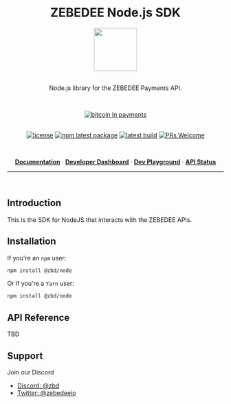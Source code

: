 <h1 align="center">ZEBEDEE Node.js SDK</h1>

<div align="center">
<img width="100" src="https://zbd-node-docs.dev.zebedee.cloud/zbd-node-logo.png" />
</div>
<br />

<div align="center">

Node.js library for the ZEBEDEE Payments API.

<br />

[![bitcoin ln payments](https://img.shields.io/badge/Bitcoin%20Lightning-Payments-orange?style=for-the-badge&logo=bitcoin)](https://www.npmjs.com/package/@zbd/node)
<br/><br/>

[![license](https://img.shields.io/badge/license-MIT-blue.svg)](https://github.com/zebedeeio/zbd-node/blob/HEAD/LICENSE.md) [![npm latest package](https://img.shields.io/npm/v/@zbd/node/latest.svg)](https://www.npmjs.com/package/@zbd/node) [![latest build](https://img.shields.io/badge/build-passing-blueviolet)](https://www.npmjs.com/package/@zbd/node) [![PRs Welcome](https://img.shields.io/badge/PRs-welcome-brightgreen.svg)](https://github.com/zebedeeio/zbd-node/blob/HEAD/CONTRIBUTING.md#pull-requests)

<br />


<p align="center">
  <a href="https://zbd-node-docs.dev.zebedee.cloud"><strong>Documentation</strong></a> ·
  <a href="https://dashboard.zebedee.io"><strong>Developer Dashboard</strong></a> ·
  <a href="https://playground.dev.zebedee.cloud"><strong>Dev Playground</strong></a> ·
  <a href="https://status.zebedee.io"><strong>API Status</strong></a>
</p>

</div>

<!-- <p align="center"> -->

<!-- <img src="https://user-images.githubusercontent.com/9343811/179986155-128a37aa-047f-4f0f-89df-700b1b920ff5.gif" width="750" /> -->

<!-- </p> -->

---

<div align="left">
<br />

## Introduction

This is the SDK for NodeJS that interacts with the ZEBEDEE APIs.

## Installation

If you're an `npm` user:

```bash
npm install @zbd/node
```

Or if you're a `Yarn` user:

```bash
npm install @zbd/node
```

## API Reference

TBD

## Support

Join our Discord 

* [Discord: @zbd](https://discord.com/zbd)
* [Twitter: @zebedeeio](https://twitter.com/zebedeeio)

</div>